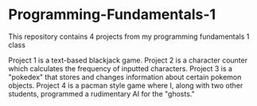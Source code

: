 # Programming-Fundamentals-1

This repository contains 4 projects from my programming fundamentals 1 class

Project 1 is a text-based blackjack game.
Project 2 is a character counter which calculates the frequency of inputted characters.
Project 3 is a "pokedex" that stores and changes information about certain pokemon objects.
Project 4 is a pacman style game where I, along with two other students, programmed a rudimentary AI for the "ghosts."
